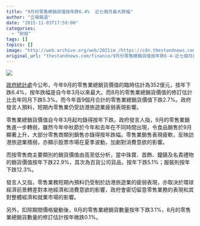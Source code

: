 ```yaml
---
title: "9月份零售總銷貨值按年跌6.4%  近七個月最大跌幅"
author: "立場報道"
date: "2015-11-03T17:59:00"
categories:
  - "財經"
tags: []
topics: []
image: "http://web.archive.org/web/2021im_/https://cdn.thestandnews.com/media/photos/cache/20151103-04_debLI_1200x0.png"
original_url: "thestandnews.com/finance/9月份零售總銷貨值按年跌6-4-近七個月最大跌幅"
---
```

![](http://web.archive.org/web/2021im_/https://cdn.thestandnews.com/media/photos/cache/20151103-04_debLI_1200x0.png)

[政府統計處](http://web.archive.org/web/20210629054033/http://www.info.gov.hk/gia/general/201511/03/P201511030617.htm)今公布，今年9月的零售業總銷貨價值的臨時估計為352億元，按年下跌6.4%，按年跌幅是自今年3月以來最大。而8月的零售業總銷貨價值的修訂估計比去年同月下跌5.3%。而今年首9個月合計的零售業總銷貨價值下跌2.7%。政府發言人預料，短期內零售業仍受訪港旅遊業疲弱表現影響。

零售業總銷貨價值自今年3月起均錄得按年下跌。政府發言人指，9月的零售業銷售進一步轉弱，雖然今年中秋節於今年和去年在不同時間出現，令食品銷售於9月顯著上升，大部分零售商類別銷售亦錄得按年跌幅。零售業銷售表現疲軟，反映訪港旅遊業積弱，亦顯示股票市場在夏季波動，加劇對消費意欲的影響。

而按零售商主要類別的銷貨價值由高至低分析，當中珠寶、首飾、鐘錶及名貴禮物的銷貨價值按年下跌22.9%，其次為百貨公司貨品，按年下跌5.1%；服裝則按年下跌12.3%。

發言人又指，零售業務短期內預料仍受制於訪港旅遊業的疲弱表現，亦取決於環球經濟前景轉差對本地經濟和消費意欲的影響，政府會密切留意零售業務的表現和其對整體經濟和就業市場的影響。

另外，扣除期間價格變動後，9月的零售業總銷貨數量按年下跌3.1%，8月的零售業總銷貨數量的修訂估計按年微跌0.1%。